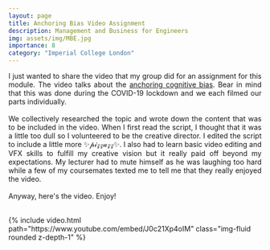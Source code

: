 ```yaml
---
layout: page
title: Anchoring Bias Video Assignment
description: Management and Business for Engineers
img: assets/img/MBE.jpg
importance: 8
category: "Imperial College London"
---
```

<p style="text-align: justify">
I just wanted to share the video that my group did for an assignment for this module. The video talks about the <a href="https://en.wikipedia.org/wiki/Anchoring_(cognitive_bias)">anchoring cognitive bias</a>. Bear in mind that this was done during the COVID-19 lockdown and we each filmed our parts individually.
<br><br>
We collectively researched the topic and wrote down the content that was to be included in the video. When I first read the script, I thought that it was a little too dull so I volunteered to be the creative director. I edited the script to include a little more ✨𝓅𝒾𝓏𝓏𝒶𝓏𝓏✨. I also had to learn basic video editing and VFX skills to fulfill my creative vision but it really paid off beyond my expectations. My lecturer had to mute himself as he was laughing too hard while a few of my coursemates texted me to tell me that they really enjoyed the video.
<br><br>
Anyway, here's the video. Enjoy!
<br><br>
</p>

<div class="row justify-content-center">
    <div class="col-">
        {% include video.html path="https://www.youtube.com/embed/J0c21Xp4oIM" class="img-fluid rounded z-depth-1" %} 
    </div>
</div>